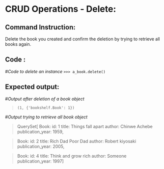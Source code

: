 # CRUD Operations - Delete: 

## Command Instruction: 
Delete the book you created and confirm the deletion by trying to retrieve all books again.

## Code : 

#*Code to delete an instance*
`>>> a_book.delete()`


## Expected output:
#*Output after deletion of a book object*
> `(1, {'bookshelf.Book': 1})
`

#*Output trying to retrieve all book object*

> QuerySet[ 
> Book: id: 1
title: Things fall apart
author: Chinwe Achebe
publication_year: 1959,

> Book: id: 2
title: Rich Dad Poor Dad
author: Robert kiyosaki
publication_year: 2005,

> Book: id: 4
title: Think and grow rich
author: Someone
publication_year: 1997]
